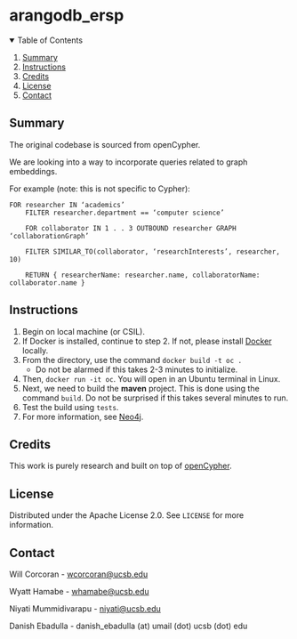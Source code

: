 # arangodb_ersp

<!-- TABLE OF CONTENTS -->
<details open="open">
  <summary>Table of Contents</summary>
  <ol>
    <li>
      <a href="#summary">Summary</a>
    </li>
    <li><a href="#instructions">Instructions</a></li>
    <li><a href="#credits">Credits</a></li>
    <li><a href="#license">License</a></li>
    <li><a href="#contact">Contact</a></li>
  </ol>
</details>

<!-- ABOUT THE PROJECT -->

## Summary

The original codebase is sourced from openCypher.

We are looking into a way to incorporate queries related to graph embeddings. 

For example (note: this is not specific to Cypher):
```
FOR researcher IN ‘academics’
	FILTER researcher.department == ‘computer science’

	FOR collaborator IN 1 . . 3 OUTBOUND researcher GRAPH ‘collaborationGraph’

	FILTER SIMILAR_TO(collaborator, ‘researchInterests’, researcher, 10)

	RETURN { researcherName: researcher.name, collaboratorName: collaborator.name }
```
<!-- Summary -->
## Instructions
1. Begin on local machine (or CSIL). 
2. If Docker is installed, continue to step 2. If not, please install [Docker](https://www.docker.com/) locally.
3. From the directory, use the command ```docker build -t oc .```
   - Do not be alarmed if this takes 2-3 minutes to initialize.
4. Then, ```docker run -it oc```. You will open in an Ubuntu terminal in Linux.
5. Next, we need to build the **maven** project. This is done using the command ```build```. Do not be surprised if this takes several minutes to run.
6. Test the build using ```tests```.
7. For more information, see [Neo4j](https://neo4j.com/developer/contributing-code/).


<!-- Credits -->
## Credits
This work is purely research and built on top of [openCypher](https://github.com/opencypher/openCypher).

<!-- LICENSE -->
## License

Distributed under the Apache License 2.0. See `LICENSE` for more information.

<!-- CONTACT -->
## Contact

Will Corcoran - wcorcoran@ucsb.edu

Wyatt Hamabe - whamabe@ucsb.edu

Niyati Mummidivarapu - niyati@ucsb.edu

Danish Ebadulla - danish_ebadulla (at) umail (dot) ucsb (dot) edu